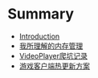 # Summary

* [Introduction](README.md)
* [我所理解的内存管理](我所理解的内存管理.md)
* [VideoPlayer爬坑记录](CocosCreator-VideoPlayer.md)
* [游戏客户端热更新方案](游戏客户端热更新方案.md)